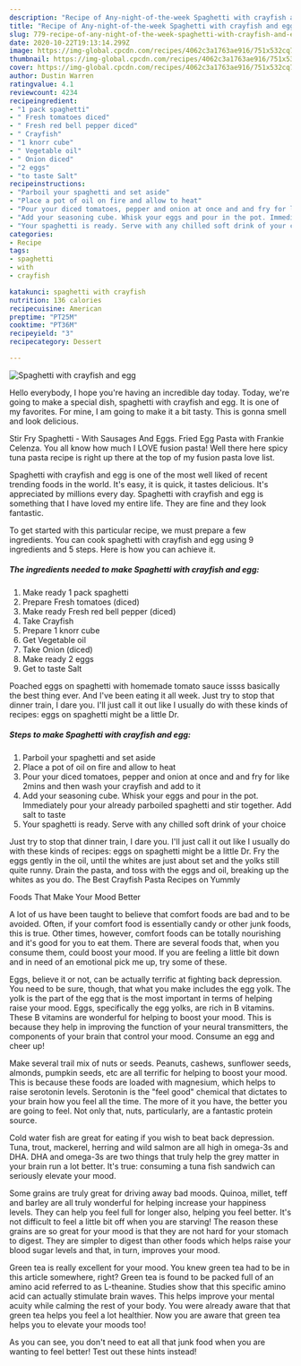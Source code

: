 ```yaml
---
description: "Recipe of Any-night-of-the-week Spaghetti with crayfish and egg"
title: "Recipe of Any-night-of-the-week Spaghetti with crayfish and egg"
slug: 779-recipe-of-any-night-of-the-week-spaghetti-with-crayfish-and-egg
date: 2020-10-22T19:13:14.299Z
image: https://img-global.cpcdn.com/recipes/4062c3a1763ae916/751x532cq70/spaghetti-with-crayfish-and-egg-recipe-main-photo.jpg
thumbnail: https://img-global.cpcdn.com/recipes/4062c3a1763ae916/751x532cq70/spaghetti-with-crayfish-and-egg-recipe-main-photo.jpg
cover: https://img-global.cpcdn.com/recipes/4062c3a1763ae916/751x532cq70/spaghetti-with-crayfish-and-egg-recipe-main-photo.jpg
author: Dustin Warren
ratingvalue: 4.1
reviewcount: 4234
recipeingredient:
- "1 pack spaghetti"
- " Fresh tomatoes diced"
- " Fresh red bell pepper diced"
- " Crayfish"
- "1 knorr cube"
- " Vegetable oil"
- " Onion diced"
- "2 eggs"
- "to taste Salt"
recipeinstructions:
- "Parboil your spaghetti and set aside"
- "Place a pot of oil on fire and allow to heat"
- "Pour your diced tomatoes, pepper and onion at once and and fry for like 2mins and then wash your crayfish and add to it"
- "Add your seasoning cube. Whisk your eggs and pour in the pot. Immediately pour your already parboiled spaghetti and stir together. Add salt to taste"
- "Your spaghetti is ready. Serve with any chilled soft drink of your choice"
categories:
- Recipe
tags:
- spaghetti
- with
- crayfish

katakunci: spaghetti with crayfish 
nutrition: 136 calories
recipecuisine: American
preptime: "PT25M"
cooktime: "PT36M"
recipeyield: "3"
recipecategory: Dessert

---
```



![Spaghetti with crayfish and egg](https://img-global.cpcdn.com/recipes/4062c3a1763ae916/751x532cq70/spaghetti-with-crayfish-and-egg-recipe-main-photo.jpg)

Hello everybody, I hope you're having an incredible day today. Today, we're going to make a special dish, spaghetti with crayfish and egg. It is one of my favorites. For mine, I am going to make it a bit tasty. This is gonna smell and look delicious.

Stir Fry Spaghetti - With Sausages And Eggs. Fried Egg Pasta with Frankie Celenza. You all know how much I LOVE fusion pasta! Well there here spicy tuna pasta recipe is right up there at the top of my fusion pasta love list.

Spaghetti with crayfish and egg is one of the most well liked of recent trending foods in the world. It's easy, it is quick, it tastes delicious. It's appreciated by millions every day. Spaghetti with crayfish and egg is something that I have loved my entire life. They are fine and they look fantastic.


To get started with this particular recipe, we must prepare a few ingredients. You can cook spaghetti with crayfish and egg using 9 ingredients and 5 steps. Here is how you can achieve it.

<!--inarticleads1-->

##### The ingredients needed to make Spaghetti with crayfish and egg:

1. Make ready 1 pack spaghetti
1. Prepare  Fresh tomatoes (diced)
1. Make ready  Fresh red bell pepper (diced)
1. Take  Crayfish
1. Prepare 1 knorr cube
1. Get  Vegetable oil
1. Take  Onion (diced)
1. Make ready 2 eggs
1. Get to taste Salt


Poached eggs on spaghetti with homemade tomato sauce issss basically the best thing ever. And I&#39;ve been eating it all week. Just try to stop that dinner train, I dare you. I&#39;ll just call it out like I usually do with these kinds of recipes: eggs on spaghetti might be a little Dr. 

<!--inarticleads2-->

##### Steps to make Spaghetti with crayfish and egg:

1. Parboil your spaghetti and set aside
1. Place a pot of oil on fire and allow to heat
1. Pour your diced tomatoes, pepper and onion at once and and fry for like 2mins and then wash your crayfish and add to it
1. Add your seasoning cube. Whisk your eggs and pour in the pot. Immediately pour your already parboiled spaghetti and stir together. Add salt to taste
1. Your spaghetti is ready. Serve with any chilled soft drink of your choice


Just try to stop that dinner train, I dare you. I&#39;ll just call it out like I usually do with these kinds of recipes: eggs on spaghetti might be a little Dr. Fry the eggs gently in the oil, until the whites are just about set and the yolks still quite runny. Drain the pasta, and toss with the eggs and oil, breaking up the whites as you do. The Best Crayfish Pasta Recipes on Yummly 

Foods That Make Your Mood Better


A lot of us have been taught to believe that comfort foods are bad and to be avoided. Often, if your comfort food is essentially candy or other junk foods, this is true. Other times, however, comfort foods can be totally nourishing and it's good for you to eat them. There are several foods that, when you consume them, could boost your mood. If you are feeling a little bit down and in need of an emotional pick me up, try some of these.

Eggs, believe it or not, can be actually terrific at fighting back depression. You need to be sure, though, that what you make includes the egg yolk. The yolk is the part of the egg that is the most important in terms of helping raise your mood. Eggs, specifically the egg yolks, are rich in B vitamins. These B vitamins are wonderful for helping to boost your mood. This is because they help in improving the function of your neural transmitters, the components of your brain that control your mood. Consume an egg and cheer up!

Make several trail mix of nuts or seeds. Peanuts, cashews, sunflower seeds, almonds, pumpkin seeds, etc are all terrific for helping to boost your mood. This is because these foods are loaded with magnesium, which helps to raise serotonin levels. Serotonin is the "feel good" chemical that dictates to your brain how you feel all the time. The more of it you have, the better you are going to feel. Not only that, nuts, particularly, are a fantastic protein source.

Cold water fish are great for eating if you wish to beat back depression. Tuna, trout, mackerel, herring and wild salmon are all high in omega-3s and DHA. DHA and omega-3s are two things that truly help the grey matter in your brain run a lot better. It's true: consuming a tuna fish sandwich can seriously elevate your mood. 

Some grains are truly great for driving away bad moods. Quinoa, millet, teff and barley are all truly wonderful for helping increase your happiness levels. They can help you feel full for longer also, helping you feel better. It's not difficult to feel a little bit off when you are starving! The reason these grains are so great for your mood is that they are not hard for your stomach to digest. They are simpler to digest than other foods which helps raise your blood sugar levels and that, in turn, improves your mood.

Green tea is really excellent for your mood. You knew green tea had to be in this article somewhere, right? Green tea is found to be packed full of an amino acid referred to as L-theanine. Studies show that this specific amino acid can actually stimulate brain waves. This helps improve your mental acuity while calming the rest of your body. You were already aware that that green tea helps you feel a lot healthier. Now you are aware that green tea helps you to elevate your moods too!

As you can see, you don't need to eat all that junk food when you are wanting to feel better! Test out  these hints  instead!

